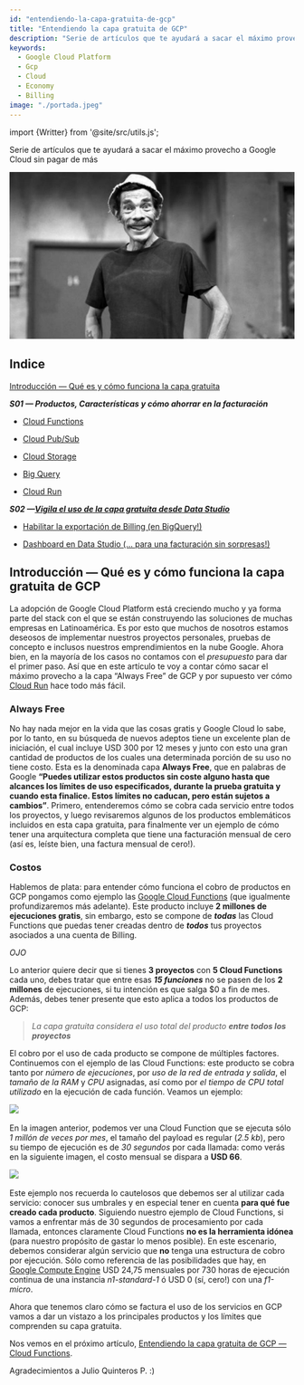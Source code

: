 ```yaml
---
id: "entendiendo-la-capa-gratuita-de-gcp"
title: "Entendiendo la capa gratuita de GCP"
description: "Serie de artículos que te ayudará a sacar el máximo provecho a Google Cloud sin pagar de más"
keywords:
  - Google Cloud Platform
  - Gcp
  - Cloud
  - Economy
  - Billing
image: "./portada.jpeg"
---
```

import {Writter} from '@site/src/utils.js';

<Writter 
  Photo="https://miro.medium.com/fit/c/256/256/2*XKiHV-3_LJvO6xeiGKheDQ.png" 
  Name="Felipe Velasquez Castro"
  Position="Google Developer Expert"
/>


Serie de artículos que te ayudará a sacar el máximo provecho a Google Cloud sin pagar de más

![](./portada.jpeg)

## Indice

[Introducción — Qué es y cómo funciona la capa gratuita](https://medium.com/@felipe.velasquezc/entendiendo-la-capa-gratuita-de-gcp-2d80143f70f1?source=friends_link&sk=e7c4c52c1702efb51103762f587eb5cb)

***S01 — Productos, Características y cómo ahorrar en la facturación***

* [Cloud Functions](https://medium.com/@felipe.velasquezc/entendiendo-la-capa-gratuita-de-gcp-cloud-functions-1644864529ec?sk=dcdb7b0befd0aa5d381d361d3679201f)

* [Cloud Pub/Sub](https://medium.com/@felipe.velasquezc/entendiendo-la-capa-gratuita-de-gcp-cloud-pub-sub-e46736a56eec)

* [Cloud Storage](https://medium.com/@felipe.velasquezc/entendiendo-la-capa-gratuita-de-gcp-cloud-storage-f7a806b2932f)

* [Big Query](https://medium.com/@felipe.velasquezc/entendiendo-la-capa-gratuita-de-gcp-bigquery-71c3c661e3c4)

* [Cloud Run](https://medium.com/@felipe.velasquezc/entendiendo-la-capa-gratuita-de-gcp-cloud-run-55021a30563f)

***S02 —[Vigila el uso de la capa gratuita desde Data Studio](https://medium.com/@felipe.velasquezc/vigila-el-uso-de-la-capa-gratuita-desde-data-studio-927ef14fd6b9)***

* [Habilitar la exportación de Billing (en BigQuery!)](https://medium.com/@felipe.velasquezc/vigila-el-uso-de-la-capa-gratuita-desde-data-studio-927ef14fd6b9)

* [Dashboard en Data Studio (… para una facturación sin sorpresas!)](https://medium.com/@felipe.velasquezc/vigila-el-uso-de-la-capa-gratuita-desde-data-studio-927ef14fd6b9)

## Introducción — Qué es y cómo funciona la capa gratuita de GCP

La adopción de Google Cloud Platform está creciendo mucho y ya forma parte del stack con el que se están construyendo las soluciones de muchas empresas en Latinoamérica. Es por esto que muchos de nosotros estamos deseosos de implementar nuestros proyectos personales, pruebas de concepto e inclusos nuestros emprendimientos en la nube Google. Ahora bien, en la mayoría de los casos no contamos con el $presupuesto$ para dar el primer paso. Así que en este artículo te voy a contar cómo sacar el máximo provecho a la capa “Always Free” de GCP y por supuesto ver cómo [Cloud Run](https://cloud.google.com/run/) hace todo más fácil.

### Always Free

No hay nada mejor en la vida que las cosas gratis y Google Cloud lo sabe, por lo tanto, en su búsqueda de nuevos adeptos tiene un excelente plan de iniciación, el cual incluye USD 300 por 12 meses y junto con esto una gran cantidad de productos de los cuales una determinada porción de su uso no tiene costo. Esta es la denominada capa **Always Free**, que en palabras de Google **“Puedes utilizar estos productos sin coste alguno hasta que alcances los límites de uso especificados, durante la prueba gratuita y cuando esta finalice. Estos límites no caducan, pero están sujetos a cambios”**. Primero, entenderemos cómo se cobra cada servicio entre todos los proyectos, y luego revisaremos algunos de los productos emblemáticos incluidos en esta capa gratuita, para finalmente ver un ejemplo de cómo tener una arquitectura completa que tiene una facturación mensual de cero (así es, leíste bien, una factura mensual de cero!).

### Costos

Hablemos de plata: para entender cómo funciona el cobro de productos en GCP pongamos como ejemplo las [Google Cloud Functions](https://cloud.google.com/functions/) (que igualmente profundizaremos más adelante). Este producto incluye **2 millones de ejecuciones gratis**, sin embargo, esto se compone de ***todas*** las Cloud Functions que puedas tener creadas dentro de ***todos*** tus proyectos asociados a una cuenta de Billing.

*OJO*

Lo anterior quiere decir que si tienes **3 proyectos** con **5 Cloud Functions** cada uno, debes tratar que entre esas ***15 funciones*** no se pasen de los **2 millones** de ejecuciones, si tu intención es que salga $0 a fin de mes. Además, debes tener presente que esto aplica a todos los productos de GCP:
> *La capa gratuita considera el uso total del producto **entre todos los proyectos***

El cobro por el uso de cada producto se compone de múltiples factores. Continuemos con el ejemplo de las Cloud Functions: este producto se cobra tanto por *número de ejecuciones*, por *uso de la red de entrada y salida*, el *tamaño de la RAM* y *CPU* asignadas, así como por *el tiempo de CPU total utilizado* en la ejecución de cada función. Veamos un ejemplo:

![](https://cdn-images-1.medium.com/max/2000/0*38CnYqH-s9WY6q-P.png)

En la imagen anterior, podemos ver una Cloud Function que se ejecuta sólo *1 millón de veces por mes*, el tamaño del payload es regular (*2.5 kb*), pero su tiempo de ejecución es de *30 segundos* por cada llamada: como verás en la siguiente imagen, el costo mensual se dispara a **USD 66**.

![](https://cdn-images-1.medium.com/max/2000/0*mQPd7uodE5LB8nCh.png)

Este ejemplo nos recuerda lo cautelosos que debemos ser al utilizar cada servicio: conocer sus umbrales y en especial tener en cuenta **para qué fue creado cada producto**. Siguiendo nuestro ejemplo de Cloud Functions, si vamos a enfrentar más de 30 segundos de procesamiento por cada llamada, entonces claramente Cloud Functions **no es la herramienta idónea** (para nuestro propósito de gastar lo menos posible). En este escenario, debemos considerar algún servicio que **no** tenga una estructura de cobro por ejecución. Sólo como referencia de las posibilidades que hay, en [Google Compute Engine](https://cloud.google.com/compute/) USD 24,75 mensuales por 730 horas de ejecución continua de una instancia *n1-standard-1* ó USD 0 (sí, cero!) con una *f1-micro*.

Ahora que tenemos claro cómo se factura el uso de los servicios en GCP vamos a dar un vistazo a los principales productos y los límites que comprenden su capa gratuita.

Nos vemos en el próximo artículo, [Entendiendo la capa gratuita de GCP — Cloud Functions](https://medium.com/@felipe.velasquezc/entendiendo-la-capa-gratuita-de-gcp-cloud-functions-1644864529ec?source=friends_link&sk=dcdb7b0befd0aa5d381d361d3679201f).

Agradecimientos a Julio Quinteros P. :)
